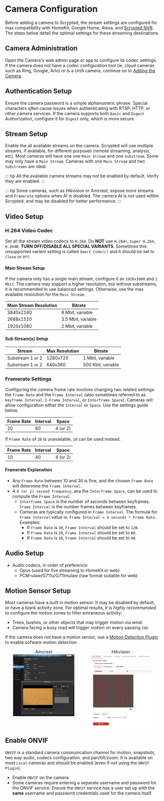 <script setup lang="ts"> 
import { onMounted } from 'vue';
import mediumZoom from 'medium-zoom';

onMounted(() => {
  mediumZoom('[data-zoomable]', { background: 'var(--vp-c-bg)' });
});

</script>

<style>
.medium-zoom-overlay {
  z-index: 20;
}

.medium-zoom-image {
  z-index: 21;
}
</style>

# Camera Configuration

Before adding a camera to Scrypted, the stream settings are configured for max compatibility with HomeKit, Google Home, Alexa, and [Scrypted NVR](https://demo.scrypted.app/#/demo). The steps below detail the optimal settings for these streaming destinations.

## Camera Administration

Open the Camera's web admin page or app to configure its codec settings. If the camera does not have a codec configuration tool (ie, cloud cameras such as Ring, Google, Arlo) or is a Unifi camera, continue on to [Adding the Camera](/add-camera).

## Authentication Setup

Ensure the camera password is a simple alphanumeric phrase. Special characters *often* cause issues when authenticating with RTSP, HTTP, or other camera services. If the camera supports both `Basic` and `Digest` Authorization, configure it for `Digest` only, which is more secure.

## Stream Setup

Enable the all available streams on the camera. Scrypted will use multiple streams, if available, for different purposes (remote streaming, analysis, etc). Most cameras will have one one `Main Stream` and one `Substream`. Some may only have a `Main Stream`. Cameras with one `Main Stream` and two `Substreams` are ideal.

::: tip
All the available camera streams may not be enabled by default. Verify they are enabled.
:::

::: tip
Some cameras, such as Hikvision or Amcrest, expose more streams and `Framerate` options when AI is disabled. The camera AI is not used within Scrypted, and may be disabled for better performance.
:::

## Video Setup

### H.264 Video Codec

Set all the stream video codecs to `H.264`. Do **NOT** use `H.264+`, `Super H.264`, `H.264B`: **TURN OFF/DISABLE ALL SPECIAL VARIANTS**. Sometimes this unsupported variant setting is called `Smart Code(c)` and it should be set to `Close` or `Off`.

#### Main Stream Setup

If the camera only has a single main stream, configure it as `1920x1080` and `2 Mbit`. The camera may support a higher resolution, but without substreams, it is recommended to use balanced settings. Otherwise, use the max available resolution for the `Main Stream`.

|Main Stream Resolution|Bitrate|
|-|-|
|3840x2160|8 Mbit, variable|
|2688x1520|3.5 Mbit, variable|
|1920x1080|2 Mbit, variable|

#### Sub Stream(s) Setup

|Stream|Max Resolution|Bitrate|
|-|-|-|
|Substream 1 or 2|1280x720|1 Mbit, variable|
|Substream 1 or 2|640x360|500 Kbit, variable|

### Framerate Settings

Configuring the camera frame rate involves changing two related settings: the `Frame Rate` and the `Frame Interval` (also sometimes referred to as `Keyframe Interval`, `I-Frame Interval`, or `Interframe Space`). Cameras will allow configuration either the `Interval` or `Space`. Use the settings guide below.

|Frame Rate|Interval|Space|
|-|-|-|
|20|80|4 (or 2)|

If `Frame Rate` of `20` is unavailable, `10` can be used instead.

|Frame Rate|Interval|Space|
|-|-|-|
|10|40|4 (or 2)|

#### Framerate Explanation

* Any `Frame Rate` between 10 and 30 is fine, and the chosen `Frame Rate` will determine the `Frame Interval`.
* A `4 (or 2) second frequency`, aka the `Interframe Space`, can be used to compute the `Frame Interval`.
  * `Interframe Space` is the number of seconds between keyframes. `Frame Interval` is the number frames between keyframes.
  * Cameras are typically configured in `Frame Interval`. The formula for `Frame Interval` value is: `Frame Interval = 4 seconds * Frame Rate`. Examples:
    * If `Frame Rate` is `30`, `Frame Interval` should be set to `120`.
    * If `Frame Rate` is `20`, `Frame Interval` should be set to `80`.
    * If `Frame Rate` is `10`, `Frame Interval` should be set to `40`.

## Audio Setup

* Audio codecs, in order of preference:
  * Opus (used for live streaming to HomeKit or web)
  * PCM-ulaw/G711u/G711mulaw (raw format suitable for web)

## Motion Sensor Setup

Most cameras have a built in motion sensor. It may be disabled by default, or have a blank activity zone. For optimal results, it is *highly recommended* to configure the motion zones to filter extraneous activity:

* Trees, bushes, or other objects that may trigger motion via wind.
* Camera facing a busy road will trigger motion on every passing car.

If the camera does not have a motion sensor, use a [Motion Detection Plugin](/motion-detection) to enable sofware motion detection.

<div style="width: 100%; display: flex; flex-direction: row;">

<div style="display: flex; flex-direction: column; align-items: center; flex: 1;">
Amcrest
<img src="/img/amcrest-motion.png" width="200" data-zoomable="true" >
</div>


<div style="display: flex; flex-direction: column; align-items: center; flex: 1;">
Hikvision
<img src="/img/hikvision-motion.png" width="200" data-zoomable="true">
</div>

</div>

## Enable ONVIF

`ONVIF` is a standard camera communication channel for motion, snapshots, two way audio, codecs configuration. and pan/tilt/zoom. It is available on most `Local` cameras and should be enabled (even if not using the `ONVIF Plugin`).

* Enable `ONVIF` on the camera.
* Some cameras require entering a separate username and password for the ONVIF service. Ensure the `ONVIF` service has a user set up with the **same** username and password credentials used for the camera itself.
